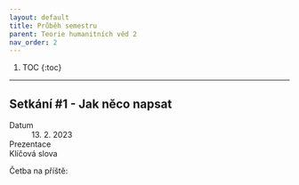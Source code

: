 ```yaml
---
layout: default
title: Průběh semestru
parent: Teorie humanitních věd 2 
nav_order: 2
---
```


1. TOC
{:toc}

---

## Setkání #1 - Jak něco napsat

<dl>
  <dt>Datum</dt>
  <dd>13. 2. 2023</dd>
  <dt>Prezentace</dt>
  <dd></dd>
  <dt>Klíčová slova</dt>
  <dd></dd>
</dl>

Četba na příště:
